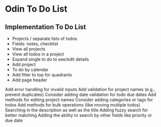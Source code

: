# Odin To Do List



## Implementation To Do List

- Projects / separate lists of todos
- Fields: notes, checklist
- View all projects
- View all todos in a project
- Expand single to do to see/edit details
- Add project
- To do by calendar
- Add filter to top for quadrants
- Add page header


Add error handling for invalid inputs
Add validation for project names (e.g., prevent duplicates)
Consider adding date validation for todo due dates
Add methods for editing project names
Consider adding categories or tags for todos
Add methods for bulk operations (like moving multiple todos)
Searching in the description as well as the title
Adding fuzzy search for better matching
Adding the ability to search by other fields like priority or due date
